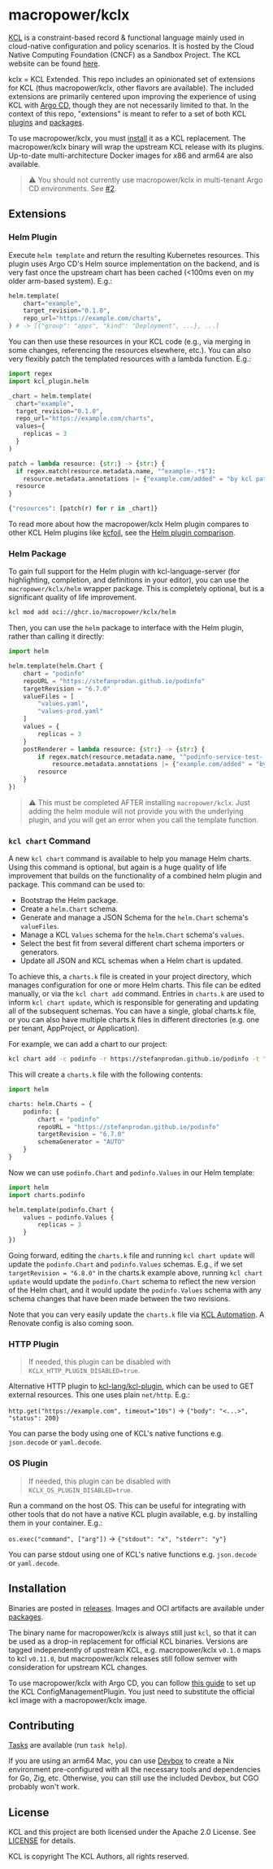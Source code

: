# macropower/kclx

[KCL](https://github.com/kcl-lang/kcl) is a constraint-based record & functional language mainly used in cloud-native configuration and policy scenarios. It is hosted by the Cloud Native Computing Foundation (CNCF) as a Sandbox Project. The KCL website can be found [here](https://kcl-lang.io/).

kclx = KCL Extended. This repo includes an opinionated set of extensions for KCL (thus macropower/kclx, other flavors are available). The included extensions are primarily centered upon improving the experience of using KCL with [Argo CD](https://argoproj.github.io/cd/), though they are not necessarily limited to that. In the context of this repo, "extensions" is meant to refer to a set of both KCL [plugins](https://www.kcl-lang.io/docs/next/reference/plugin/overview) and [packages](https://www.kcl-lang.io/docs/next/user_docs/concepts/package-and-module).

To use macropower/kclx, you must [install](#installation) it as a KCL replacement. The macropower/kclx binary will wrap the upstream KCL release with its plugins. Up-to-date multi-architecture Docker images for x86 and arm64 are also available.

> :warning: You should not currently use macropower/kclx in multi-tenant Argo CD environments. See [#2](https://github.com/MacroPower/kclx/issues/2).

## Extensions

### Helm Plugin

Execute `helm template` and return the resulting Kubernetes resources. This plugin uses Argo CD's Helm source implementation on the backend, and is very fast once the upstream chart has been cached (<100ms even on my older arm-based system). E.g.:

```py
helm.template(
    chart="example",
    target_revision="0.1.0",
    repo_url="https://example.com/charts",
) # -> [{"group": "apps", "kind": "Deployment", ...}, ...]
```

You can then use these resources in your KCL code (e.g., via merging in some changes, referencing the resources elsewhere, etc.). You can also very flexibly patch the templated resources with a lambda function. E.g.:

```py
import regex
import kcl_plugin.helm

_chart = helm.template(
  chart="example",
  target_revision="0.1.0",
  repo_url="https://example.com/charts",
  values={
    replicas = 3
  }
)

patch = lambda resource: {str:} -> {str:} {
  if regex.match(resource.metadata.name, "^example-.*$"):
    resource.metadata.annotations |= {"example.com/added" = "by kcl patch"}
  resource
}

{"resources": [patch(r) for r in _chart]}
```

To read more about how the macropower/kclx Helm plugin compares to other KCL Helm plugins like [kcfoil](https://github.com/cakehappens/kcfoil), see the [Helm plugin comparison](docs/helm_plugin_comparison.md).

### Helm Package

To gain full support for the Helm plugin with kcl-language-server (for highlighting, completion, and definitions in your editor), you can use the `macropower/kclx/helm` wrapper package. This is completely optional, but is a significant quality of life improvement.

```sh
kcl mod add oci://ghcr.io/macropower/kclx/helm
```

Then, you can use the `helm` package to interface with the Helm plugin, rather than calling it directly:

```py
import helm

helm.template(helm.Chart {
    chart = "podinfo"
    repoURL = "https://stefanprodan.github.io/podinfo"
    targetRevision = "6.7.0"
    valueFiles = [
        "values.yaml",
        "values-prod.yaml"
    ]
    values = {
        replicas = 3
    }
    postRenderer = lambda resource: {str:} -> {str:} {
        if regex.match(resource.metadata.name, "^podinfo-service-test-.*$"):
            resource.metadata.annotations |= {"example.com/added" = "by kcl patch"}
        resource
    }
})
```

> :warning: This must be completed AFTER installing `macropower/kclx`. Just adding the helm module will not provide you with the underlying plugin, and you will get an error when you call the template function.

### `kcl chart` Command

A new `kcl chart` command is available to help you manage Helm charts. Using this command is optional, but again is a huge quality of life improvement that builds on the functionality of a combined helm plugin and package. This command can be used to:

- Bootstrap the Helm package.
- Create a `helm.Chart` schema.
- Generate and manage a JSON Schema for the `helm.Chart` schema's `valueFiles`.
- Manage a KCL `Values` schema for the `helm.Chart` schema's `values`.
- Select the best fit from several different chart schema importers or generators.
- Update all JSON and KCL schemas when a Helm chart is updated.

To achieve this, a `charts.k` file is created in your project directory, which manages configuration for one or more Helm charts. This file can be edited manually, or via the `kcl chart add` command. Entries in `charts.k` are used to inform `kcl chart update`, which is responsible for generating and updating all of the subsequent schemas. You can have a single, global charts.k file, or you can also have multiple charts.k files in different directories (e.g. one per tenant, AppProject, or Application).

For example, we can add a chart to our project:

```bash
kcl chart add -c podinfo -r https://stefanprodan.github.io/podinfo -t "6.7.0"
```

This will create a `charts.k` file with the following contents:

```py
import helm

charts: helm.Charts = {
    podinfo: {
        chart = "podinfo"
        repoURL = "https://stefanprodan.github.io/podinfo"
        targetRevision = "6.7.0"
        schemaGenerator = "AUTO"
    }
}
```

Now we can use `podinfo.Chart` and `podinfo.Values` in our Helm template:

```py
import helm
import charts.podinfo

helm.template(podinfo.Chart {
    values = podinfo.Values {
        replicas = 3
    }
})
```

Going forward, editing the `charts.k` file and running `kcl chart update` will update the `podinfo.Chart` and `podinfo.Values` schemas. E.g., if we set `targetRevision = "6.8.0"` in the charts.k example above, running `kcl chart update` would update the `podinfo.Chart` schema to reflect the new version of the Helm chart, and it would update the `podinfo.Values` schema with any schema changes that have been made between the two revisions.

Note that you can very easily update the `charts.k` file via [KCL Automation](https://www.kcl-lang.io/docs/user_docs/guides/automation). A Renovate config is also coming soon.

### HTTP Plugin

> If needed, this plugin can be disabled with `KCLX_HTTP_PLUGIN_DISABLED=true`.

Alternative HTTP plugin to [kcl-lang/kcl-plugin](https://github.com/kcl-lang/kcl-plugin), which can be used to GET external resources. This one uses plain `net/http`. E.g.:

`http.get("https://example.com", timeout="10s")` -> `{"body": "<...>", "status": 200}`

You can parse the body using one of KCL's native functions e.g. `json.decode` or `yaml.decode`.

### OS Plugin

> If needed, this plugin can be disabled with `KCLX_OS_PLUGIN_DISABLED=true`.

Run a command on the host OS. This can be useful for integrating with other tools that do not have a native KCL plugin available, e.g. by installing them in your container. E.g.:

`os.exec("command", ["arg"])` -> `{"stdout": "x", "stderr": "y"}`

You can parse stdout using one of KCL's native functions e.g. `json.decode` or `yaml.decode`.

## Installation

Binaries are posted in [releases](https://github.com/MacroPower/kclx/releases). Images and OCI artifacts are available under [packages](https://github.com/MacroPower/kclx/pkgs/container/kclx).

The binary name for macropower/kclx is always still just `kcl`, so that it can be used as a drop-in replacement for official KCL binaries. Versions are tagged independently of upstream KCL, e.g. macropower/kclx `v0.1.0` maps to kcl `v0.11.0`, but macropower/kclx releases still follow semver with consideration for upstream KCL changes.

To use macropower/kclx with Argo CD, you can follow [this guide](https://www.kcl-lang.io/docs/user_docs/guides/gitops/gitops-quick-start) to set up the KCL ConfigManagementPlugin. You just need to substitute the official kcl image with a macropower/kclx image.

## Contributing

[Tasks](https://taskfile.dev) are available (run `task help`).

If you are using an arm64 Mac, you can use [Devbox](https://www.jetify.com/docs/devbox/) to create a Nix environment pre-configured with all the necessary tools and dependencies for Go, Zig, etc. Otherwise, you can still use the included Devbox, but CGO probably won't work.

## License

KCL and this project are both licensed under the Apache 2.0 License. See [LICENSE](LICENSE) for details.

KCL is copyright The KCL Authors, all rights reserved.
